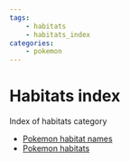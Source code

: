 ```yaml
---
tags:
    - habitats
    - habitats_index
categories:
    - pokemon
---
```


# Habitats index

Index of habitats category

- [Pokemon habitat names](pokemon_habitat_names.md)
- [Pokemon habitats](pokemon_habitats.md)
